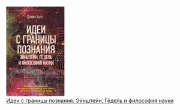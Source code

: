 ![](Идеи%20с%20границы%20познания.%20Эйнштейн,%20Гёдель%20и%20философия%20науки.jpg)  
[Идеи с границы познания. Эйнштейн, Гёдель и философия науки](Идеи%20с%20границы%20познания.%20Эйнштейн,%20Гёдель%20и%20философия%20науки.md)
